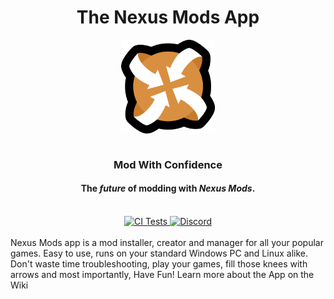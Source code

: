 <div align="center">
	<h1>The Nexus Mods App</h1>
	<img src="https://github.com/Nexus-Mods/NexusMods.MkDocsMaterial.Themes.Next/blob/2b49cf1fdd0f15684c6057259b52210e73705b98/Images/Nexus-Icon.png?raw=true" width="150" align="center" />
	<br/> <br/>
	<h3>Mod With Confidence</h3>
	<h4>The <i>future</i> of modding with <i>Nexus Mods</i>.</h4>
	<br/>
	<a href="https://github.com/Nexus-Mods/NexusMods.App/actions/workflows/clean_environment_tests.yaml" target="_blank">
		<img src="https://github.com/Nexus-Mods/NexusMods.App/actions/workflows/clean_environment_tests.yaml/badge.svg" alt="CI Tests">
	</a>
	<a href="https://discord.gg/ReWTxb93jS" target="_blank">
		<img src="https://img.shields.io/discord/1134149061080002713?logo=discord&logoColor=white&color=7289da" alt="Discord">
	</a>
</div>
<br/>
Nexus Mods app is a mod installer, creator and manager for all your popular games.
Easy to use, runs on your standard Windows PC and Linux alike. Don't waste time troubleshooting, play your games,
fill those knees with arrows and most importantly, Have Fun!
Learn more about the App on the Wiki
